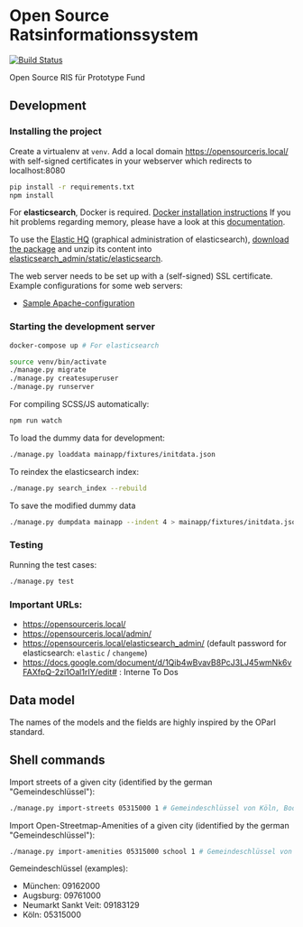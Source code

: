 # Open Source Ratsinformationssystem

[![Build Status](https://travis-ci.org/CatoTH/opensourceris.svg)](https://travis-ci.org/CatoTH/opensourceris)

Open Source RIS für Prototype Fund

## Development

### Installing the project

Create a virtualenv at `venv`. Add a local domain https://opensourceris.local/ with self-signed certificates in your webserver which redirects to localhost:8080

```bash
pip install -r requirements.txt
npm install
```

For **elasticsearch**, Docker is required. [Docker installation instructions](https://docs.docker.com/engine/installation/)
If you hit problems regarding memory, please have a look at this [documentation](https://www.elastic.co/guide/en/elasticsearch/reference/current/docker.html#docker-cli-run-prod-mode).

To use the [Elastic HQ](http://www.elastichq.org/) (graphical administration of elasticsearch), [download the package](https://github.com/royrusso/elasticsearch-HQ/zipball/master) and unzip its content into [elasticsearch_admin/static/elasticsearch](elasticsearch_admin/static/elasticsearch).

The web server needs to be set up with a (self-signed) SSL certificate. Example configurations for some web servers:
- [Sample Apache-configuration](docs/apache.conf)


### Starting the development server

```bash
docker-compose up # For elasticsearch
```

```bash
source venv/bin/activate
./manage.py migrate
./manage.py createsuperuser
./manage.py runserver
```

For compiling SCSS/JS automatically:

```bash
npm run watch
```

To load the dummy data for development:

```bash
./manage.py loaddata mainapp/fixtures/initdata.json
```

To reindex the elasticsearch index:

```bash
./manage.py search_index --rebuild
```

To save the modified dummy data

```bash
./manage.py dumpdata mainapp --indent 4 > mainapp/fixtures/initdata.json
```

### Testing

Running the test cases:
```bash
./manage.py test

```

### Important URLs:

- https://opensourceris.local/
- https://opensourceris.local/admin/
- https://opensourceris.local/elasticsearch_admin/ (default password for elasticsearch: ``elastic`` / ``changeme``)
- https://docs.google.com/document/d/1Qib4wBvavB8PcJ3LJ45wmNk6vFAXfpQ-2zi1Oal1rIY/edit# : Interne To Dos

## Data model

The names of the models and the fields are highly inspired by the OParl standard. 


## Shell commands

Import streets of a given city (identified by the german "Gemeindeschlüssel"):
```bash
./manage.py import-streets 05315000 1 # Gemeindeschlüssel von Köln, Body-ID 1
```

Import Open-Streetmap-Amenities of a given city (identified by the german "Gemeindeschlüssel"):
```bash
./manage.py import-amenities 05315000 school 1 # Gemeindeschlüssel von Köln, Amenity, Body-ID 1
```

Gemeindeschlüssel (examples):
- München: 09162000
- Augsburg: 09761000
- Neumarkt Sankt Veit: 09183129
- Köln: 05315000
